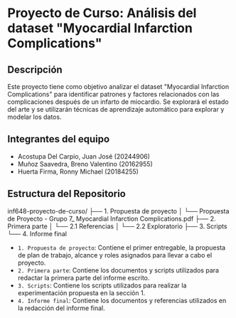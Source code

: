 # Proyecto de Curso: Análisis del dataset "Myocardial Infarction Complications"

## Descripción
Este proyecto tiene como objetivo analizar el dataset "Myocardial Infarction Complications" para identificar patrones y factores relacionados con las complicaciones después de un infarto de miocardio. Se explorará el estado del arte y se utilizarán técnicas de aprendizaje automático para explorar y modelar los datos.

## Integrantes del equipo
- Acostupa Del Carpio, Juan José (20244906)
- Muñoz Saavedra, Breno Valentino (20162955)
- Huerta Firma, Ronny Michael (20184255)

## Estructura del Repositorio
inf648-proyecto-de-curso/
├── 1. Propuesta de proyecto
│   └── Propuesta de Proyecto - Grupo 7_ Myocardial Infarction Complications.pdf
├── 2. Primera parte
│   └── 2.1 Referencias
│   └── 2.2 Exploratorio
├── 3. Scripts
└── 4. Informe final

- `1. Propuesta de proyecto`: Contiene el primer entregable, la propuesta de plan de trabajo, alcance y roles asignados para llevar a cabo el proyecto.
- `2. Primera parte`: Contiene los documentos y scripts utilizados para redactar la primera parte del informe escrito.
- `3. Scripts`: Contiene los scripts utilizados para realizar la experimentación propuesta en la sección 1.
- `4. Informe final`: Contiene los documentos y referencias utilizados en la redacción del informe final.